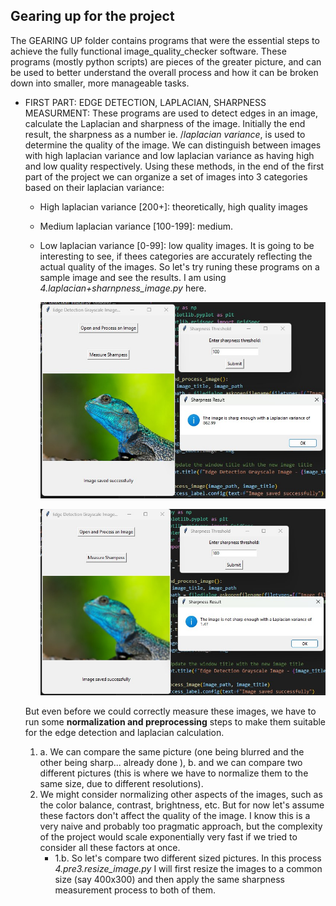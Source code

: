 
## Gearing up for the project ##
The GEARING UP folder contains programs that were the essential steps to achieve the fully functional image_quality_checker software. 
These programs (mostly python scripts) are pieces of the greater picture, and can be used to better understand the overall process 
and how it can be broken down into smaller, more manageable tasks.
- FIRST PART: EDGE DETECTION, LAPLACIAN, SHARPNESS MEASURMENT:
    These programs are used to detect edges in an image, calculate the Laplacian and sharpness of the image. Initially the end result, the sharpness as a number ie. /*laplacian variance*, is used to determine the quality of the image. We can distinguish between images with high laplacian variance and low laplacian variance as having high and low quality respectively. 
    Using these methods, in the end of the first part of the project we can organize a set of images into 3 categories based on their laplacian variance:
    - High laplacian variance [200+]: theoretically, high quality images
    - Medium laplacian variance [100-199]: medium.
    - Low laplacian variance [0-99]: low quality images.
    It is going to be interesting to see, if thees categories are accurately reflecting the actual quality of the images. So let's try runing these programs on a sample image and see the results. I am using *4.laplacian+sharnpness_image.py* here.

        ![agama-is-sharp:](https://github.com/GregTakacsGergo/image-quality/blob/main/GEARING%20UP/1.EDGE%20DETECTION%2C%20LAPLACIAN%2C%20SHARPNESS%20MEASURMENT/resources/agama-is-sharp.jpg)

        ![agama-not-sharp:](https://github.com/GregTakacsGergo/image-quality/blob/main/GEARING%20UP/1.EDGE%20DETECTION%2C%20LAPLACIAN%2C%20SHARPNESS%20MEASURMENT/resources/agama-not-sharp.jpg)
        
    But even before we could correctly measure these images, we have to run some **normalization and preprocessing** steps to make them suitable for the edge detection and laplacian calculation. 
    1. a. We can compare the same picture (one being blurred and the other being sharp... already done ), b. and we can compare two different pictures (this is where we have to normalize them to the same size, due to different resolutions).
    2. We might consider normalizing other aspects of the images, such as the color balance, contrast, brightness, etc. But for now let's assume these factors don't affect the quality of the image. I know this is a very naive and probably too pragmatic approach, but the complexity of the project would scale exponentially very fast if we tried to consider all these factors at once.
       -  1.b.  So let's compare two different sized pictures. In this process *4.pre3.resize_image.py* I will first resize the images to a common size (say 400x300) and then apply the same sharpness measurement process to both of them.